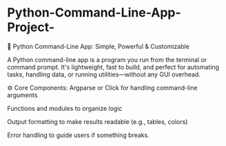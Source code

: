 # Python-Command-Line-App-Project-

🐍 Python Command-Line App: Simple, Powerful & Customizable

A Python command-line app is a program you run from the terminal or command prompt. It's lightweight, fast to build, and perfect for automating tasks, handling data, or running utilities—without any GUI overhead.

⚙️ Core Components:
Argparse or Click for handling command-line arguments

Functions and modules to organize logic

Output formatting to make results readable (e.g., tables, colors)

Error handling to guide users if something breaks.
